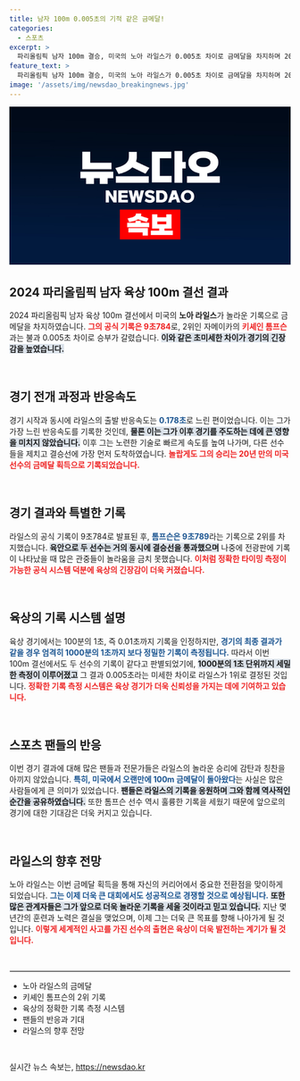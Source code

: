 ```yaml
---
title: 남자 100m 0.005초의 기적 같은 금메달!
categories:
  - 스포츠
excerpt: >
  파리올림픽 남자 100m 결승, 미국의 노아 라일스가 0.005초 차이로 금메달을 차지하며 20년 만에 미국 육상 금메달을 되찾았다. 긴장감 넘치는 경주에서 두 선수의 기록은 모두 9초79로, 눈앞에서 벌어진 박빙 승부의 결말은 관객들을 숨죽이게 했다!
feature_text: >
  파리올림픽 남자 100m 결승, 미국의 노아 라일스가 0.005초 차이로 금메달을 차지하며 20년 만에 미국 육상 금메달을 되찾았다. 긴장감 넘치는 경주에서 두 선수의 기록은 모두 9초79로, 눈앞에서 벌어진 박빙 승부의 결말은 관객들을 숨죽이게 했다!
image: '/assets/img/newsdao_breakingnews.jpg'
---
```


<p><img src="/assets/img/newsdao_breakingnews.jpg" alt="pcversion 속보" /></p>

<h2 data-ke-size="size26">2024 파리올림픽 남자 육상 100m 결선 결과</h2>

<p data-ke-size="size16">2024 파리올림픽 남자 육상 100m 결선에서 미국의 <b>노아 라일스</b>가 놀라운 기록으로 금메달을 차지하였습니다. <b><span style="color: #ee2323;">그의 공식 기록은 9초784</span></b>로, 2위인 자메이카의 <b><span style="color: #ee2323;">키셰인 톰프슨</span></b>과는 불과 0.005초 차이로 승부가 갈렸습니다. <b><span style="background-color: #21538527;">이와 같은 초미세한 차이가 경기의 긴장감을 높였습니다.</span></b></p>

<p data-ke-size="size16">&nbsp;</p>

<h2 data-ke-size="size26">경기 전개 과정과 반응속도</h2>

<p data-ke-size="size16">경기 시작과 동시에 라일스의 출발 반응속도는 <b><span style="color: #1a5490;">0.178초</span></b>로 느린 편이었습니다. 이는 그가 가장 느린 반응속도를 기록한 것인데, <b><span style="background-color: #21538527;">물론 이는 그가 이후 경기를 주도하는 데에 큰 영향을 미치지 않았습니다.</span></b> 이후 그는 노련한 기술로 빠르게 속도를 높여 나가며, 다른 선수들을 제치고 결승선에 가장 먼저 도착하였습니다. <b><span style="color: #ee2323;">놀랍게도 그의 승리는 20년 만의 미국 선수의 금메달 획득으로 기록되었습니다.</span></b></p>

<p data-ke-size="size16">&nbsp;</p>

<h2 data-ke-size="size26">경기 결과와 특별한 기록</h2>

<p data-ke-size="size16">라일스의 공식 기록이 9초784로 발표된 후, <b><span style="color: #1a5490;">톰프슨은 9초789</span></b>라는 기록으로 2위를 차지했습니다. <b><span style="background-color: #21538527;">육안으로 두 선수는 거의 동시에 결승선을 통과했으며</span></b> 나중에 전광판에 기록이 나타났을 때 많은 관중들이 놀라움을 금치 못했습니다. <b><span style="color: #ee2323;">이처럼 정확한 타이밍 측정이 가능한 공식 시스템 덕분에 육상의 긴장감이 더욱 커졌습니다.</span></b></p>

<p data-ke-size="size16">&nbsp;</p>

<h2 data-ke-size="size26">육상의 기록 시스템 설명</h2>

<p data-ke-size="size16">육상 경기에서는 100분의 1초, 즉 0.01초까지 기록을 인정하지만, <b><span style="color: #1a5490;">경기의 최종 결과가 같을 경우 엄격히 1000분의 1초까지 보다 정밀한 기록이 측정됩니다.</span></b> 따라서 이번 100m 결선에서도 두 선수의 기록이 같다고 판별되었기에, <b><span style="background-color: #21538527;">1000분의 1초 단위까지 세밀한 측정이 이루어졌고</span></b> 그 결과 0.005초라는 미세한 차이로 라일스가 1위로 결정된 것입니다. <b><span style="color: #ee2323;">정확한 기록 측정 시스템은 육상 경기가 더욱 신뢰성을 가지는 데에 기여하고 있습니다.</span></b></p>

<p data-ke-size="size16">&nbsp;</p>

<h2 data-ke-size="size26">스포츠 팬들의 반응</h2>

<p data-ke-size="size16">이번 경기 결과에 대해 많은 팬들과 전문가들은 라일스의 놀라운 승리에 감탄과 칭찬을 아끼지 않았습니다. <b><span style="color: #1a5490;">특히, 미국에서 오랜만에 100m 금메달이 돌아왔다</span></b>는 사실은 많은 사람들에게 큰 의미가 있었습니다. <b><span style="background-color: #21538527;">팬들은 라일스의 기록을 응원하며 그와 함께 역사적인 순간을 공유하였습니다.</span></b> 또한 톰프슨 선수 역시 훌륭한 기록을 세웠기 때문에 앞으로의 경기에 대한 기대감은 더욱 커지고 있습니다.</p>

<p data-ke-size="size16">&nbsp;</p>

<h2 data-ke-size="size26">라일스의 향후 전망</h2>

<p data-ke-size="size16">노아 라일스는 이번 금메달 획득을 통해 자신의 커리어에서 중요한 전환점을 맞이하게 되었습니다. <b><span style="color: #1a5490;">그는 이제 더욱 큰 대회에서도 성공적으로 경쟁할 것으로 예상됩니다.</span></b> <b><span style="background-color: #21538527;">또한 많은 관계자들은 그가 앞으로 더욱 놀라운 기록을 세울 것이라고 믿고 있습니다.</span></b> 지난 몇 년간의 훈련과 노력은 결실을 맺었으며, 이제 그는 더욱 큰 목표를 향해 나아가게 될 것입니다. <b><span style="color: #ee2323;">이렇게 세계적인 사고를 가진 선수의 출현은 육상이 더욱 발전하는 계기가 될 것입니다.</span></b></p>

<p data-ke-size="size16">&nbsp;</p>

<hr style="border: 1px solid #ddd;"/>

<ul>
    <li>노아 라일스의 금메달</li>
    <li>키셰인 톰프슨의 2위 기록</li>
    <li>육상의 정확한 기록 측정 시스템</li>
    <li>팬들의 반응과 기대</li>
    <li>라일스의 향후 전망</li>
</ul>

<p data-ke-size="size16">&nbsp;</p>
실시간 뉴스 속보는, <a href="https://newsdao.kr" rel="dofollow">https://newsdao.kr</a>



